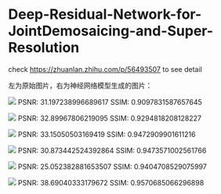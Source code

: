 # Deep-Residual-Network-for-JointDemosaicing-and-Super-Resolution

check https://zhuanlan.zhihu.com/p/56493507 to see detail 

左为原始图片，右为神经网络模型生成的图片：

![](https://pic1.zhimg.com/80/v2-cd16f0f6baf9d3055b04ca42515c3538_hd.jpg)
PSNR: 31.197238996689617 SSIM: 0.9097831587657645

![](https://pic3.zhimg.com/80/v2-42c2c592030c969c448cc84a7c703f9e_hd.jpg)
PSNR: 32.89967806219095 SSIM: 0.9294818208128227

![](https://pic1.zhimg.com/80/v2-3998739c991ed23a4d8b1d1d965719d8_hd.jpg)
PSNR: 33.15050503169419 SSIM: 0.9472909901611216

![](https://pic2.zhimg.com/80/v2-65db7da58647311c1637ea2b8fcc5b71_hd.jpg)
PSNR: 30.873442524392864 SSIM: 0.9473571002561766

![](https://pic3.zhimg.com/80/v2-7b1551c3764eb74da3e70668e3c5c1f6_hd.jpg)
PSNR: 25.052382881653507 SSIM: 0.9404708529075997

![](https://pic1.zhimg.com/80/v2-e539555a6282d351fbabdf89202e27d0_hd.jpg)
PSNR: 38.69040333179672 SSIM: 0.9570685066296898
